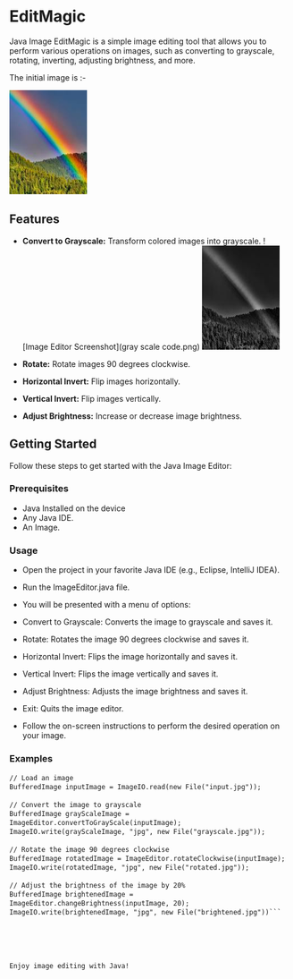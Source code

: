 # EditMagic


Java Image EditMagic is a simple image editing tool that allows you to perform various operations on images, such as converting to grayscale, rotating, inverting, adjusting brightness, and more.

The initial image is :- 

![Image Editor Screenshot](image.jpg)

## Features

- **Convert to Grayscale:** Transform colored images into grayscale.
  ![Image Editor Screenshot](gray scale code.png)
  ![Image Editor Screenshot](grayscaleImage.jpg)

- **Rotate:** Rotate images 90 degrees clockwise.

- **Horizontal Invert:** Flip images horizontally.

- **Vertical Invert:** Flip images vertically.

- **Adjust Brightness:** Increase or decrease image brightness.

## Getting Started

Follow these steps to get started with the Java Image Editor:

### Prerequisites

- Java Installed on the device
- Any Java IDE.
- An Image.

### Usage
- Open the project in your favorite Java IDE (e.g., Eclipse, IntelliJ IDEA).

- Run the ImageEditor.java file.
- You will be presented with a menu of options:
- Convert to Grayscale: Converts the image to grayscale and saves it.
- Rotate: Rotates the image 90 degrees clockwise and saves it.
- Horizontal Invert: Flips the image horizontally and saves it.
- Vertical Invert: Flips the image vertically and saves it.
- Adjust Brightness: Adjusts the image brightness and saves it.
- Exit: Quits the image editor.
- Follow the on-screen instructions to perform the desired operation on your image.

### Examples
```
// Load an image
BufferedImage inputImage = ImageIO.read(new File("input.jpg"));

// Convert the image to grayscale
BufferedImage grayScaleImage = ImageEditor.convertToGrayScale(inputImage);
ImageIO.write(grayScaleImage, "jpg", new File("grayscale.jpg"));

// Rotate the image 90 degrees clockwise
BufferedImage rotatedImage = ImageEditor.rotateClockwise(inputImage);
ImageIO.write(rotatedImage, "jpg", new File("rotated.jpg"));

// Adjust the brightness of the image by 20%
BufferedImage brightenedImage = ImageEditor.changeBrightness(inputImage, 20);
ImageIO.write(brightenedImage, "jpg", new File("brightened.jpg"))```





Enjoy image editing with Java!




